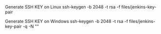 Generate SSH KEY on Linux
ssh-keygen -b 2048 -t rsa -f files/jenkins-key-pair

Generate SSH KEY on Windows
ssh-keygen -b 2048 -t rsa -f files/jenkins-key-pair -q -N ""